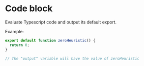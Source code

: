 # Code block

Evaluate Typescript code and output its default export.

Example:

```ts
export default function zeroHeuristic() {
  return 0;
}

// The "output" variable will have the value of zeroHeuristic
```
